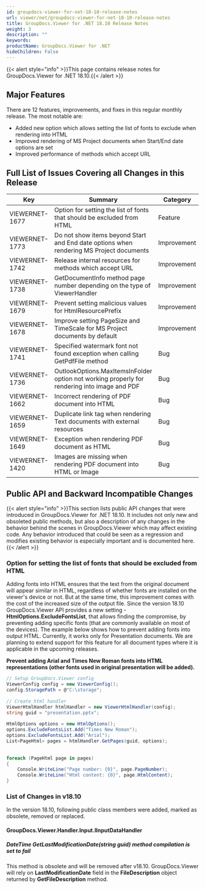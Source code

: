 ```yaml
---
id: groupdocs-viewer-for-net-18-10-release-notes
url: viewer/net/groupdocs-viewer-for-net-18-10-release-notes
title: GroupDocs.Viewer for .NET 18.10 Release Notes
weight: 3
description: ""
keywords: 
productName: GroupDocs.Viewer for .NET
hideChildren: False
---
```

{{< alert style="info" >}}This page contains release notes for GroupDocs.Viewer for .NET 18.10.{{< /alert >}}

## Major Features

There are 12 features, improvements, and fixes in this regular monthly release. The most notable are:

*   Added new option which allows setting the list of fonts to exclude when rendering into HTML
*   Improved rendering of MS Project documents when Start/End date options are set
*   Improved performance of methods which accept URL

## Full List of Issues Covering all Changes in this Release

| Key | Summary | Category |
| --- | --- | --- |
| VIEWERNET-1677 | Option for setting the list of fonts that should be excluded from HTML | Feature |
| VIEWERNET-1773 | Do not show items beyond Start and End date options when rendering MS Project documents | Improvement |
| VIEWERNET-1742 | Release internal resources for methods which accept URL | Improvement |
| VIEWERNET-1738 | GetDocumentInfo method page number depending on the type of ViewerHandler | Improvement |
| VIEWERNET-1679 | Prevent setting malicious values for HtmlResourcePrefix | Improvement |
| VIEWERNET-1678 | Improve setting PageSize and TimeScale for MS Project documents by default  | Improvement |
| VIEWERNET-1741 | Specified watermark font not found exception when calling GetPdfFile method | Bug |
| VIEWERNET-1736 | OutlookOptions.MaxItemsInFolder option not working properly for rendering into image and PDF | Bug |
| VIEWERNET-1662 | Incorrect rendering of PDF document into HTML | Bug |
| VIEWERNET-1659 | Duplicate link tag when rendering Text documents with external resources | Bug |
| VIEWERNET-1649 | Exception when rendering PDF document as HTML | Bug |
| VIEWERNET-1420 | Images are missing when rendering PDF document into HTML or Image | Bug |

## Public API and Backward Incompatible Changes

{{< alert style="info" >}}This section lists public API changes that were introduced in GroupDocs.Viewer for .NET 18.10. It includes not only new and obsoleted public methods, but also a description of any changes in the behavior behind the scenes in GroupDocs.Viewer which may affect existing code. Any behavior introduced that could be seen as a regression and modifies existing behavior is especially important and is documented here.{{< /alert >}}

### Option for setting the list of fonts that should be excluded from HTML

Adding fonts into HTML ensures that the text from the original document will appear similar in HTML, regardless of whether fonts are installed on the viewer's device or not. But at the same time, this improvement comes with the cost of the increased size of the output file. Since the version 18.10 GroupDocs.Viewer API provides a new setting - **HtmlOptions.ExcludeFontsList**, that allows finding the compromise, by preventing adding specific fonts (that are commonly available on most of the devices). The example below shows how to prevent adding fonts into output HTML. Currently, it works only for Presentation documents. We are planning to extend support for this feature for all document types where it is applicable in the upcoming releases.

**Prevent adding Arial and Times New Roman fonts into HTML representations (other fonts used in original presentation will be added).**

```csharp
// Setup GroupDocs.Viewer config
ViewerConfig config = new ViewerConfig();
config.StoragePath = @"C:\storage";
 
// Create html handler
ViewerHtmlHandler htmlHandler = new ViewerHtmlHandler(config);
string guid = "presentation.pptx";
 
HtmlOptions options = new HtmlOptions();
options.ExcludeFontsList.Add("Times New Roman");
options.ExcludeFontsList.Add("Arial");
List<PageHtml> pages = htmlHandler.GetPages(guid, options);
 
 
foreach (PageHtml page in pages)
{
    Console.WriteLine("Page number: {0}", page.PageNumber);
    Console.WriteLine("Html content: {0}", page.HtmlContent);
}
```

### List of Changes in v18.10

In the version 18.10, following public class members were added, marked as obsolete, removed or replaced.

#### GroupDocs.Viewer.Handler.Input.IInputDataHandler

##### DateTime GetLastModificationDate(string guid) method compilation is set to fail

This method is obsolete and will be removed after v18.10. GroupDocs.Viewer will rely on **LastModificationDate** field in the **FileDescription** object returned by **GetFileDescription** method.

